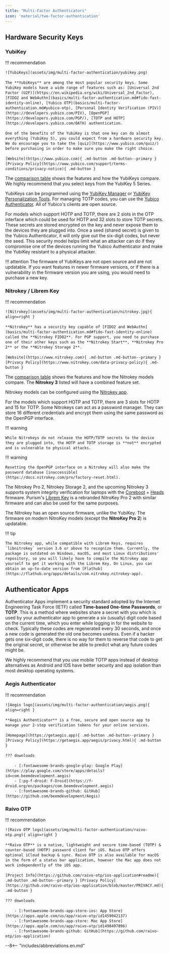 ```yaml
---
title: "Multi-Factor Authenticators"
icon: 'material/two-factor-authentication'
---
```

## Hardware Security Keys

### YubiKey

!!! recommendation

    ![YubiKeys](assets/img/multi-factor-authentication/yubikey.png)

    The **YubiKeys** are among the most popular security keys. Some YubiKey models have a wide range of features such as: [Universal 2nd Factor (U2F)](https://en.wikipedia.org/wiki/Universal_2nd_Factor), [FIDO2 and WebAuthn](basics/multi-factor-authentication.md#fido-fast-identity-online), [Yubico OTP](basics/multi-factor-authentication.md#yubico-otp), [Personal Identity Verification (PIV)](https://developers.yubico.com/PIV), [OpenPGP](https://developers.yubico.com/PGP/), [TOTP and HOTP](https://developers.yubico.com/OATH) authentication.

    One of the benefits of the YubiKey is that one key can do almost everything (YubiKey 5), you could expect from a hardware security key. We do encourage you to take the [quiz](https://www.yubico.com/quiz/) before purchasing in order to make sure you make the right choice.

    [Website](https://www.yubico.com){ .md-button .md-button--primary } [Privacy Policy](https://www.yubico.com/support/terms-conditions/privacy-notice){ .md-button }

The [comparison table](https://www.yubico.com/store/compare/) shows the features and how the YubiKeys compare. We highly recommend that you select keys from the YubiKey 5 Series.

YubiKeys can be programmed using the [YubiKey Manager](https://www.yubico.com/support/download/yubikey-manager/) or [YubiKey Personalization Tools](https://www.yubico.com/support/download/yubikey-personalization-tools/). For managing TOTP codes, you can use the [Yubico Authenticator](https://www.yubico.com/products/yubico-authenticator/). All of Yubico's clients are open source.

For models which support HOTP and TOTP, there are 2 slots in the OTP interface which could be used for HOTP and 32 slots to store TOTP secrets. These secrets are stored encrypted on the key and never expose them to the devices they are plugged into. Once a seed (shared secret) is given to the Yubico Authenticator, it will only give out the six-digit codes, but never the seed. This security model helps limit what an attacker can do if they compromise one of the devices running the Yubico Authenticator and make the YubiKey resistant to a physical attacker.

!!! attention
    The firmware of YubiKeys are not open source and are not updatable. If you want features in newer firmware versions, or if there is a vulnerability in the firmware version you are using, you would need to purchase a new key.

### Nitrokey / Librem Key

!!! recommendation

    ![Nitrokey](assets/img/multi-factor-authentication/nitrokey.jpg){ align=right }

    **Nitrokey** has a security key capable of [FIDO2 and WebAuthn](basics/multi-factor-authentication.md#fido-fast-identity-online) called the **Nitrokey FIDO2**. For PGP support, you need to purchase one of their other keys such as the **Nitrokey Start**, **Nitrokey Pro 2** or the **Nitrokey Storage 2**.

    [Website](https://www.nitrokey.com){ .md-button .md-button--primary } [Privacy Policy](https://www.nitrokey.com/data-privacy-policy){ .md-button }

The [comparison table](https://www.nitrokey.com/#comparison) shows the features and how the Nitrokey models compare. The **Nitrokey 3** listed will have a combined feature set.

Nitrokey models can be configured using the [Nitrokey app](https://www.nitrokey.com/download).

For the models which support HOTP and TOTP, there are 3 slots for HOTP and 15 for TOTP. Some Nitrokeys can act as a password manager. They can store 16 different credentials and encrypt them using the same password as the OpenPGP interface.

!!! warning

    While Nitrokeys do not release the HOTP/TOTP secrets to the device they are plugged into, the HOTP and TOTP storage is **not** encrypted and is vulnerable to physical attacks.

!!! warning

    Resetting the OpenPGP interface on a Nitrokey will also make the password database [inaccessible](https://docs.nitrokey.com/pro/factory-reset.html).

 The Nitrokey Pro 2, Nitrokey Storage 2, and the upcoming Nitrokey 3 supports system integrity verification for laptops with the [Coreboot](https://www.coreboot.org/) + [Heads](https://osresearch.net/) firmware. Purism's [Librem Key](https://puri.sm/products/librem-key/) is a rebranded NitroKey Pro 2 with similar firmware and can also be used for the same purposes.

 The Nitrokey has an open source firmware, unlike the YubiKey. The firmware on modern NitroKey models (except the **NitroKey Pro 2**) is updatable.

!!! tip

    The Nitrokey app, while compatible with Librem Keys, requires `libnitrokey` version 3.6 or above to recognize them. Currently, the package is outdated on Windows, macOS, and most Linux distributions' repository, so you will likely have to compile the Nitrokey app yourself to get it working with the Librem Key. On Linux, you can obtain an up-to-date version from [Flathub](https://flathub.org/apps/details/com.nitrokey.nitrokey-app).

## Authenticator Apps

Authenticator Apps implement a security standard adopted by the Internet Engineering Task Force (IETF) called **Time-based One-time Passwords**, or **TOTP**. This is a method where websites share a secret with you which is used by your authenticator app to generate a six (usually) digit code based on the current time, which you enter while logging in for the website to check. Typically these codes are regenerated every 30 seconds, and once a new code is generated the old one becomes useless. Even if a hacker gets one six-digit code, there is no way for them to reverse that code to get the original secret, or otherwise be able to predict what any future codes might be.

We highly recommend that you use mobile TOTP apps instead of desktop alternatives as Android and IOS have better security and app isolation than most desktop operating systems.

### Aegis Authenticator

!!! recommendation

    ![Aegis logo](assets/img/multi-factor-authentication/aegis.png){ align=right }

    **Aegis Authenticator** is a free, secure and open source app to manage your 2-step verification tokens for your online services.

    [Homepage](https://getaegis.app){ .md-button .md-button--primary } [Privacy Policy](https://getaegis.app/aegis/privacy.html){ .md-button }

    ??? downloads

        - [:fontawesome-brands-google-play: Google Play](https://play.google.com/store/apps/details?id=com.beemdevelopment.aegis)
        - [:pg-f-droid: F-Droid](https://f-droid.org/en/packages/com.beemdevelopment.aegis)
        - [:fontawesome-brands-github: GitHub](https://github.com/beemdevelopment/Aegis)

### Raivo OTP

!!! recommendation

    ![Raivo OTP logo](assets/img/multi-factor-authentication/raivo-otp.png){ align=right }

    **Raivo OTP** is a native, lightweight and secure time-based (TOTP) & counter-based (HOTP) password client for iOS. Raivo OTP offers optional iCloud backup & sync. Raivo OTP is also available for macOS in the form of a status bar application, however the Mac app does not work independently of the iOS app.

    [Project Info](https://github.com/raivo-otp/ios-application#readme){ .md-button .md-button--primary } [Privacy Policy](https://github.com/raivo-otp/ios-application/blob/master/PRIVACY.md){ .md-button }

    ??? downloads

        - [:fontawesome-brands-app-store-ios: App Store](https://apps.apple.com/us/app/raivo-otp/id1459042137)
        - [:fontawesome-brands-app-store: Mac App Store](https://apps.apple.com/us/app/raivo-otp/id1498497896)
        - [:fontawesome-brands-github: GitHub](https://github.com/raivo-otp/ios-application)

--8<-- "includes/abbreviations.en.md"
